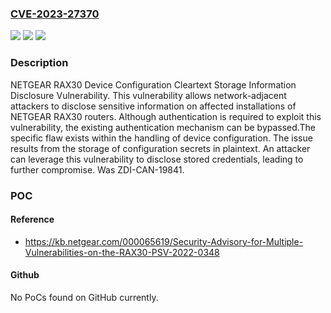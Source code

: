 ### [CVE-2023-27370](https://cve.mitre.org/cgi-bin/cvename.cgi?name=CVE-2023-27370)
![](https://img.shields.io/static/v1?label=Product&message=RAX30&color=blue)
![](https://img.shields.io/static/v1?label=Version&message=%3D%201.0.9.90_3%20&color=brighgreen)
![](https://img.shields.io/static/v1?label=Vulnerability&message=CWE-312%3A%20Cleartext%20Storage%20of%20Sensitive%20Information&color=brighgreen)

### Description

NETGEAR RAX30 Device Configuration Cleartext Storage Information Disclosure Vulnerability. This vulnerability allows network-adjacent attackers to disclose sensitive information on affected installations of NETGEAR RAX30 routers. Although authentication is required to exploit this vulnerability, the existing authentication mechanism can be bypassed.The specific flaw exists within the handling of device configuration. The issue results from the storage of configuration secrets in plaintext. An attacker can leverage this vulnerability to disclose stored credentials, leading to further compromise. Was ZDI-CAN-19841.

### POC

#### Reference
- https://kb.netgear.com/000065619/Security-Advisory-for-Multiple-Vulnerabilities-on-the-RAX30-PSV-2022-0348

#### Github
No PoCs found on GitHub currently.

